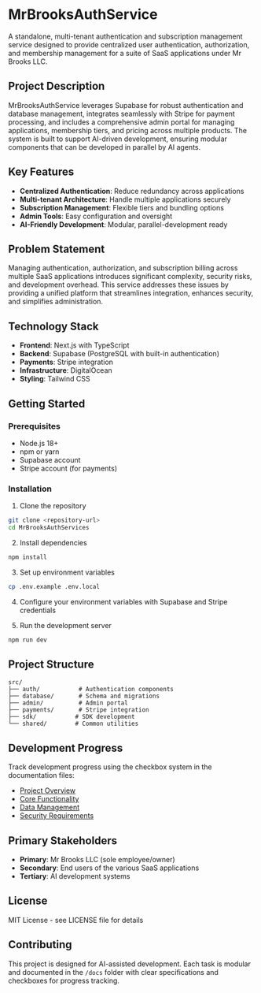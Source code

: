 # MrBrooksAuthService

A standalone, multi-tenant authentication and subscription management service designed to provide centralized user authentication, authorization, and membership management for a suite of SaaS applications under Mr Brooks LLC.

## Project Description

MrBrooksAuthService leverages Supabase for robust authentication and database management, integrates seamlessly with Stripe for payment processing, and includes a comprehensive admin portal for managing applications, membership tiers, and pricing across multiple products. The system is built to support AI-driven development, ensuring modular components that can be developed in parallel by AI agents.

## Key Features

- **Centralized Authentication**: Reduce redundancy across applications
- **Multi-tenant Architecture**: Handle multiple applications securely
- **Subscription Management**: Flexible tiers and bundling options
- **Admin Tools**: Easy configuration and oversight
- **AI-Friendly Development**: Modular, parallel-development ready

## Problem Statement

Managing authentication, authorization, and subscription billing across multiple SaaS applications introduces significant complexity, security risks, and development overhead. This service addresses these issues by providing a unified platform that streamlines integration, enhances security, and simplifies administration.

## Technology Stack

- **Frontend**: Next.js with TypeScript
- **Backend**: Supabase (PostgreSQL with built-in authentication)
- **Payments**: Stripe integration
- **Infrastructure**: DigitalOcean
- **Styling**: Tailwind CSS

## Getting Started

### Prerequisites

- Node.js 18+ 
- npm or yarn
- Supabase account
- Stripe account (for payments)

### Installation

1. Clone the repository
```bash
git clone <repository-url>
cd MrBrooksAuthServices
```

2. Install dependencies
```bash
npm install
```

3. Set up environment variables
```bash
cp .env.example .env.local
```

4. Configure your environment variables with Supabase and Stripe credentials

5. Run the development server
```bash
npm run dev
```

## Project Structure

```
src/
├── auth/           # Authentication components
├── database/       # Schema and migrations  
├── admin/          # Admin portal
├── payments/       # Stripe integration
├── sdk/           # SDK development
└── shared/        # Common utilities
```

## Development Progress

Track development progress using the checkbox system in the documentation files:
- [Project Overview](docs/1-Project-Overview.md)
- [Core Functionality](docs/3-Core-Functionality.md)
- [Data Management](docs/5-Data-Management.md)
- [Security Requirements](docs/6-Security-Requirements.md)

## Primary Stakeholders

- **Primary**: Mr Brooks LLC (sole employee/owner)
- **Secondary**: End users of the various SaaS applications
- **Tertiary**: AI development systems

## License

MIT License - see LICENSE file for details

## Contributing

This project is designed for AI-assisted development. Each task is modular and documented in the `/docs` folder with clear specifications and checkboxes for progress tracking.